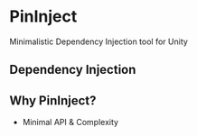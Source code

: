 # PinInject
Minimalistic Dependency Injection tool for Unity

## Dependency Injection

## Why PinInject?
* Minimal API & Complexity
